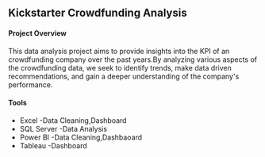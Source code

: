 ## Kickstarter Crowdfunding Analysis

#### Project Overview

This data analysis project aims to provide insights into the KPI of an crowdfunding company over the past years.By analyzing various aspects of the crowdfunding 
data, we seek to identify trends, make data driven recommendations, and gain a deeper understanding of the company's performance.

#### Tools

- Excel -Data Cleaning,Dashboard
- SQL Server -Data Analysis
- Power BI -Data Cleaning,Dashbaoard
- Tableau -Dashboard
